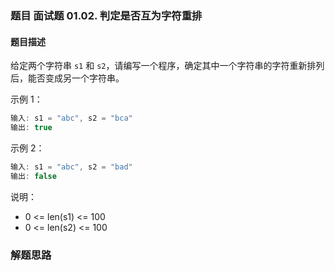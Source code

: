 ### 题目 面试题 01.02. 判定是否互为字符重排
#### 题目描述
给定两个字符串 `s1` 和 `s2`，请编写一个程序，确定其中一个字符串的字符重新排列后，能否变成另一个字符串。

示例 1：
```js
输入: s1 = "abc", s2 = "bca"
输出: true 
```
示例 2：

```js
输入: s1 = "abc", s2 = "bad"
输出: false
```
说明：

- 0 <= len(s1) <= 100
- 0 <= len(s2) <= 100


### 解题思路
  